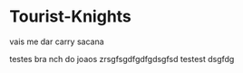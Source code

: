 # Tourist-Knights

vais me dar carry sacana


testes
bra nch do joaos
zrsgfsgdfgdfgdsgfsd
testest
dsgfdg
